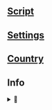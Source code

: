 ## [Script](https://github.com/FarhadElahi/CF/blob/main/Info/Script.md)
## [Settings](https://github.com/FarhadElahi/CF/blob/main/Info/Settings.md)
## [Country](https://github.com/FarhadElahi/CF/blob/main/Info/Country.md)

## Info
<details>
  <summary>🔗</summary>
  
#### Script
[<img src="https://github.com/FarhadElahi/CF/blob/main/Info/Script.png" width="80">](https://github.com/FarhadElahi/CF/blob/main/Info/Script.md)
___
#### Settings
[<img src="https://github.com/FarhadElahi/CF/blob/main/Info/Settings.png" width="80">](https://github.com/FarhadElahi/CF/blob/main/Info/Settings.md)
___
#### Country
[<img src="https://github.com/FarhadElahi/CF/blob/main/Info/Country.png" width="80">](https://github.com/FarhadElahi/CF/blob/main/Info/Country.md)
